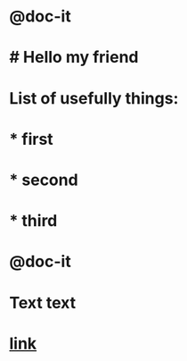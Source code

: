 # @doc-it
# # Hello my friend
# List of usefully things:
# * first
# * second
# * third

# @doc-it
# Text text
# [link](google.com)